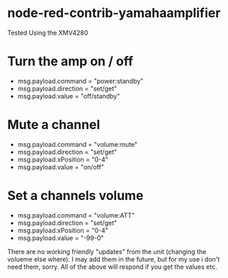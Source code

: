 # node-red-contrib-yamahaamplifier
Tested Using the XMV4280


# Turn the amp on / off
* msg.payload.command = "power:standby"
* msg.payload.direction = "set/get"
* msg.payload.value = "off/standby"

# Mute a channel
* msg.payload.command = "volume:mute"
* msg.payload.direction = "set/get"
* msg.payload.xPosition = "0-4"
* msg.payload.value = "on/off"

# Set a channels volume
* msg.payload.command = "volume:ATT"
* msg.payload.direction = "set/get"
* msg.payload.xPosition = "0-4"
* msg.payload.value = "-99-0"

There are no working friendly "updates" from the unit (changing the volueme else where). I may add them in the future, but for my use i don't need them, sorry.
All of the above will respond if you get the values etc.
